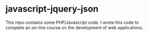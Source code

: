 javascript-jquery-json
======================

This repo contains some PHP/Javascript code. I wrote this code to complete an
on-line course on the development of web applications.
